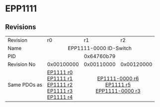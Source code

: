 # EPP1111

## Revisions
<table>
<tr>
<td>Revision</td>
<td>r0</td>
<td>r1</td>
<td>r2</td>
</tr>
<tr>
<td>Name</td>
<td colspan=3 align="center">EPP1111-0000 ID-Switch</td>
</tr>
<tr>
<td>PID</td>
<td colspan=3 align="center">0x64760b79</td>
</tr>
<tr>
<td>Revision No</td>
<td>0x00100000</td>
<td>0x00110000</td>
<td>0x00120000</td>
</tr>
<tr>
<td>Same PDOs as</td>
<td><a href="EP1111.md">EP1111 r0</a><br/><a href="EP1111.md">EP1111 r1</a><br/><a href="EP1111.md">EP1111 r2</a><br/><a href="EP1111.md">EP1111 r3</a><br/><a href="EP1111.md">EP1111 r4</a></td>
<td colspan=2 align="center"><a href="EP1111-0000.md">EP1111-0000 r6</a><br/><a href="EP1111.md">EP1111 r5</a><br/><a href="EPP1111-0000.md">EPP1111-0000 r3</a></td>
</tr>
</table>
